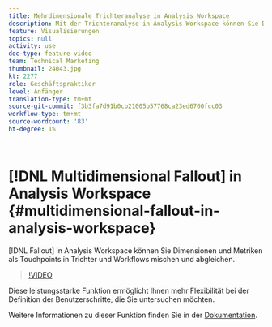 ```yaml
---
title: Mehrdimensionale Trichteranalyse in Analysis Workspace
description: Mit der Trichteranalyse in Analysis Workspace können Sie Dimensionen und Metriken als Touchpoints in Trichtern und Workflows mischen und abgleichen.
feature: Visualisierungen
topics: null
activity: use
doc-type: feature video
team: Technical Marketing
thumbnail: 24043.jpg
kt: 2277
role: Geschäftspraktiker
level: Anfänger
translation-type: tm+mt
source-git-commit: f3b3fa7d91b0cb21005b57768ca23ed6700fcc03
workflow-type: tm+mt
source-wordcount: '83'
ht-degree: 1%

---
```



# [!DNL Multidimensional Fallout] in Analysis Workspace  {#multidimensional-fallout-in-analysis-workspace}

[!DNL Fallout] in Analysis Workspace können Sie Dimensionen und Metriken als Touchpoints in Trichter und Workflows mischen und abgleichen.

>[!VIDEO](https://video.tv.adobe.com/v/24043/?quality=12)

Diese leistungsstarke Funktion ermöglicht Ihnen mehr Flexibilität bei der Definition der Benutzerschritte, die Sie untersuchen möchten.

Weitere Informationen zu dieser Funktion finden Sie in der [Dokumentation](https://marketing.adobe.com/resources/help/en_US/analytics/analysis-workspace/configuring-interdimensional-fallout.html).

